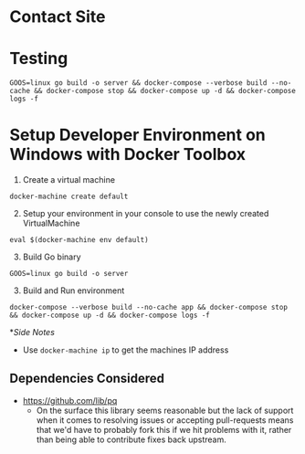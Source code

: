 # Contact Site


# Testing

```
GOOS=linux go build -o server && docker-compose --verbose build --no-cache && docker-compose stop && docker-compose up -d && docker-compose logs -f
```

# Setup Developer Environment on Windows with Docker Toolbox

1) Create a virtual machine
```
docker-machine create default
```

2) Setup your environment in your console to use the newly created VirtualMachine
```
eval $(docker-machine env default)
```

3) Build Go binary
```
GOOS=linux go build -o server
```

3) Build and Run environment
```
docker-compose --verbose build --no-cache app && docker-compose stop && docker-compose up -d && docker-compose logs -f
```

**Side Notes*

* Use `docker-machine ip` to get the machines IP address

## Dependencies Considered

- https://github.com/lib/pq
	- On the surface this library seems reasonable but the lack of support when it comes to resolving issues or accepting pull-requests means that we'd have to probably fork this if we hit problems with it, rather than being able to contribute fixes back upstream.
